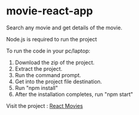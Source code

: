# movie-react-app
Search any movie and get details of the movie.

Node.js is required to run the project

To run the code in your pc/laptop:
1. Download the zip of the project.
2. Extract the project.
3. Run the command prompt.
4. Get into the project file destination.
5. Run "npm install"
6. After the installation completes, run "npm start"

Visit the project : [React Movies](https://moviefy-4302b.firebaseapp.com/)
